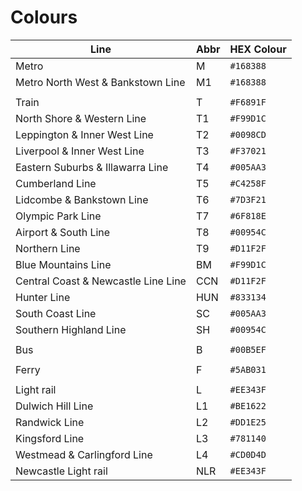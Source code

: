 # Colours

| Line | Abbr | HEX Colour |
| ------------------------- | ----- | ------- |
| Metro | M | `#168388` |
| Metro North West & Bankstown Line | M1 | `#168388` |
| | |
| Train | T | `#F6891F` |
| North Shore & Western Line | T1 | `#F99D1C` |
| Leppington & Inner West Line | T2 | `#0098CD` |
| Liverpool & Inner West Line | T3 | `#F37021` |
| Eastern Suburbs & Illawarra Line | T4 | `#005AA3` |
| Cumberland Line | T5 | `#C4258F` |
| Lidcombe & Bankstown Line | T6 | `#7D3F21` |
| Olympic Park Line | T7 | `#6F818E` |
| Airport & South Line | T8 | `#00954C` |
| Northern Line | T9 | `#D11F2F` |
| Blue Mountains Line | BM | `#F99D1C` |
| Central Coast & Newcastle Line Line | CCN | `#D11F2F` |
| Hunter Line | HUN | `#833134` |
| South Coast Line | SC | `#005AA3` |
| Southern Highland Line | SH | `#00954C` |
| | |
| Bus | B | `#00B5EF` |
| | |
| Ferry | F | `#5AB031` |
| | |
| Light rail | L | `#EE343F` |
| Dulwich Hill Line | L1 | `#BE1622` |
| Randwick Line | L2 | `#DD1E25` |
| Kingsford Line | L3 | `#781140` |
| Westmead & Carlingford Line | L4 | `#CD0D4D` |
| Newcastle Light rail | NLR | `#EE343F` |
